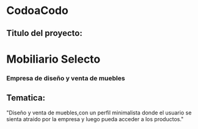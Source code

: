 # CodoaCodo

## Titulo del proyecto:
# Mobiliario Selecto
### Empresa de diseño y venta de muebles

## Tematica:
"Diseño y venta de muebles,con un perfil minimalista donde el usuario se sienta atraido por la empresa y luego pueda acceder a los productos."
